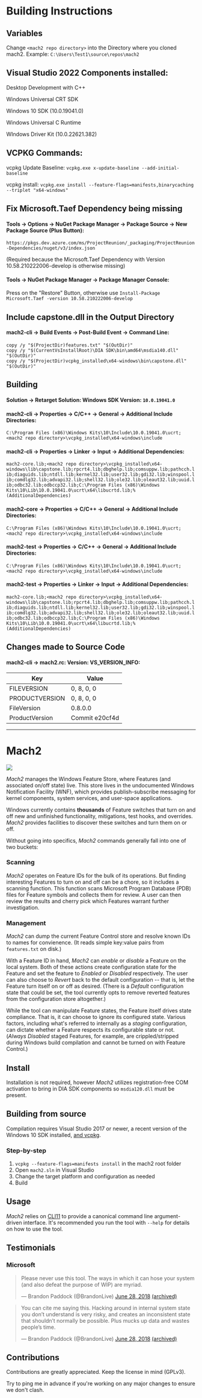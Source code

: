 # Building Instructions

## Variables

Change `<mach2 repo directory>` into the Directory where you cloned mach2. Example: `C:\Users\Test1\source\repos\mach2`

## Visual Studio 2022 Components installed:

Desktop Development with C++

Windows Universal CRT SDK

Windows 10 SDK (10.0.19041.0)

Windows Universal C Runtime

WIndows Driver Kit (10.0.22621.382)

## VCPKG Commands:

vcpkg Update Baseline: `vcpkg.exe x-update-baseline --add-initial-baseline`

vcpkg install: `vcpkg.exe install --feature-flags=manifests,binarycaching --triplet "x64-windows"`

## Fix Microsoft.Taef Dependency being missing

#### Tools -> Options -> NuGet Package Manager -> Package Source -> New Package Source (Plus Button):

`https://pkgs.dev.azure.com/ms/ProjectReunion/_packaging/ProjectReunion-Dependencies/nuget/v3/index.json`

(Required because the Microsoft.Taef Dependency with Version 10.58.210222006-develop is otherwise missing)

#### Tools -> NuGet Package Manager -> Package Manager Console:

Press on the "Restore" Button, otherwise use `Install-Package Microsoft.Taef -version 10.58.210222006-develop`

## Include capstone.dll in the Output Directory

#### mach2-cli -> Build Events -> Post-Build Event -> Command Line:

```
copy /y "$(ProjectDir)features.txt" "$(OutDir)"
copy /y "$(CurrentVsInstallRoot)\DIA SDK\bin\amd64\msdia140.dll" "$(OutDir)"
copy /y "$(ProjectDir)vcpkg_installed\x64-windows\bin\capstone.dll" "$(OutDir)"
```

## Building

#### Solution -> Retarget Solution: Windows SDK Version: `10.0.19041.0`

#### mach2-cli -> Properties -> C/C++ -> General -> Additional Include Directories: 

`C:\Program Files (x86)\Windows Kits\10\Include\10.0.19041.0\ucrt;<mach2 repo directory>\vcpkg_installed\x64-windows\include`

#### mach2-cli -> Properties -> Linker -> Input -> Additional Dependencies: 

`mach2-core.lib;<mach2 repo directory>\vcpkg_installed\x64-windows\lib\capstone.lib;rpcrt4.lib;dbghelp.lib;comsuppw.lib;pathcch.lib;diaguids.lib;ntdll.lib;kernel32.lib;user32.lib;gdi32.lib;winspool.lib;comdlg32.lib;advapi32.lib;shell32.lib;ole32.lib;oleaut32.lib;uuid.lib;odbc32.lib;odbccp32.lib;C:\Program Files (x86)\Windows Kits\10\Lib\10.0.19041.0\ucrt\x64\libucrtd.lib;%(AdditionalDependencies)`

#### mach2-core -> Properties -> C/C++ -> General -> Additional Include Directories: 

`C:\Program Files (x86)\Windows Kits\10\Include\10.0.19041.0\ucrt;<mach2 repo directory>\vcpkg_installed\x64-windows\include`

#### mach2-test -> Properties -> C/C++ -> General -> Additional Include Directories: 

`C:\Program Files (x86)\Windows Kits\10\Include\10.0.19041.0\ucrt;<mach2 repo directory>\vcpkg_installed\x64-windows\include`

#### mach2-test -> Properties -> Linker -> Input -> Additional Dependencies: 

`mach2-core.lib;<mach2 repo directory>\vcpkg_installed\x64-windows\lib\capstone.lib;rpcrt4.lib;dbghelp.lib;comsuppw.lib;pathcch.lib;diaguids.lib;ntdll.lib;kernel32.lib;user32.lib;gdi32.lib;winspool.lib;comdlg32.lib;advapi32.lib;shell32.lib;ole32.lib;oleaut32.lib;uuid.lib;odbc32.lib;odbccp32.lib;C:\Program Files (x86)\Windows Kits\10\Lib\10.0.19041.0\ucrt\x64\libucrtd.lib;%(AdditionalDependencies)`

## Changes made to Source Code

#### mach2-cli -> mach2.rc: Version: VS_VERSION_INFO:

| Key | Value |
| --- | --- |
| FILEVERSION | 0, 8, 0, 0 |
| PRODUCTVERSION | 0, 8, 0, 0 |
| FileVersion | 0.8.0.0 |
| ProductVersion | Commit e20cf4d |

---

# Mach2

![](./gfx/usage.png)

*Mach2* manages the Windows Feature Store, where Features (and associated on/off state) live. This store lives in the undocumented Windows Notification Facility (WNF), which provides publish-subscribe messaging for kernel components, system services, and user-space applications.

Windows currently contains **thousands** of Feature switches that turn on and off new and unfinished functionality, mitigations, test hooks, and overrides. *Mach2* provides facilities to discover these switches and turn them on or off.

Without going into specifics, *Mach2* commands generally fall into one of two buckets:

### Scanning
*Mach2* operates on Feature IDs for the bulk of its operations. But finding interesting Features to turn on and off can be a chore, so it includes a scanning function. This function scans Microsoft Program Database (PDB) files for Feature symbols and collects them for review. A user can then review the results and cherry pick which Features warrant further investigation.

### Management
*Mach2* can dump the current Feature Control store and resolve known IDs to names for convienence. (It reads simple key:value pairs from `features.txt` on disk.)

With a Feature ID in hand, *Mach2* can *enable* or *disable* a Feature on the local system. Both of these actions create configuration state for the Feature and set the feature to *Enabled* or *Disabled* respectively. The user can also choose to *Revert* back to the default configuration -- that is, let the Feature turn itself on or off as desired. (There is a *Default* configuration state that could be set, the tool currently opts to remove reverted features from the configuration store altogether.)

While the tool can manipulate Feature states, the Feature itself drives state compliance. That is, it can choose to ignore its configured state. Various factors, including what's referred to internally as a *staging* configuration, can dictate whether a Feature respects its configurable state or not. (*Always Disabled* staged Features, for example, are crippled/stripped during Windows build compilation and cannot be turned on with Feature Control.)

## Install
Installation is not required, however *Mach2* utilizes registration-free COM activation to bring in DIA SDK components so `msdia120.dll` must be present.

## Building from source

Compilation requires Visual Studio 2017 or newer, a recent version of the Windows 10 SDK installed, [and vcpkg](https://docs.microsoft.com/en-us/cpp/build/install-vcpkg).

### Step-by-step
1. `vcpkg --feature-flags=manifests install` in the mach2 root folder
2. Open `mach2.sln` in Visual Studio
3. Change the target platform and configuration as needed
4. Build

## Usage
*Mach2* relies on [CLI11](https://github.com/CLIUtils/CLI11) to provide a canonical command line argument-driven interface. It's recommended you run the tool with `--help` for details on how to use the tool.

## Testimonials

### Microsoft

<blockquote class="twitter-tweet" data-lang="en"><p lang="en" dir="ltr">Please never use this tool. The ways in which it can hose your system (and also defeat the purpose of WIP) are myriad.</p>&mdash; Brandon Paddock (@BrandonLive) <a href="https://twitter.com/BrandonLive/status/1012145159104954368?ref_src=twsrc%5Etfw">June 28, 2018</a> <a href="https://web.archive.org/web/20180628053245/https://twitter.com/BrandonLive/status/1012145159104954368">(archived)</a></blockquote>

<blockquote class="twitter-tweet" data-conversation="none" data-lang="en"><p lang="en" dir="ltr">You can cite me saying this. Hacking around in internal system state you don’t understand is very risky, and creates an inconsistent state that shouldn’t normally be possible. Plus mucks up data and wastes people’s time.</p>&mdash; Brandon Paddock (@BrandonLive) <a href="https://twitter.com/BrandonLive/status/1012163763204583425?ref_src=twsrc%5Etfw">June 28, 2018</a> <a href="https://web.archive.org/web/20180628051527/https://twitter.com/BrandonLive/status/1012163763204583425">(archived)</a></blockquote>

## Contributions
Contributions are greatly appreciated. Keep the license in mind (GPLv3).

Try to ping me in advance if you're working on any major changes to ensure we don't clash.
